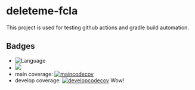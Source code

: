 # deleteme-fcla
This project is used for testing github actions and gradle build automation.

## Badges

* ![Language](https://img.shields.io/github/languages/top/nlasagni/deleteme-fcla)
* <a href="https://nlasagni.github.io/deleteme-fcla/-modules.html"><img src="https://img.shields.io/badge/docs%20by-Dokka-green.svg"/></a>
* main coverage: [![maincodecov](https://codecov.io/gh/nlasagni/deleteme-fcla/branch/main/graph/badge.svg)](https://codecov.io/gh/nlasagni/deleteme-fcla/branch/main)
* develop coverage: [![developcodecov](https://codecov.io/gh/nlasagni/deleteme-fcla/branch/develop/graph/badge.svg)](https://codecov.io/gh/nlasagni/deleteme-fcla/branch/develop)
 Wow!